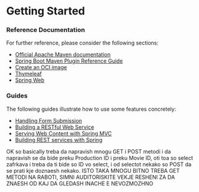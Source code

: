 # Getting Started

### Reference Documentation

For further reference, please consider the following sections:

* [Official Apache Maven documentation](https://maven.apache.org/guides/index.html)
* [Spring Boot Maven Plugin Reference Guide](https://docs.spring.io/spring-boot/docs/3.1.5/maven-plugin/reference/html/)
* [Create an OCI image](https://docs.spring.io/spring-boot/docs/3.1.5/maven-plugin/reference/html/#build-image)
* [Thymeleaf](https://docs.spring.io/spring-boot/docs/3.1.5/reference/htmlsingle/index.html#web.servlet.spring-mvc.template-engines)
* [Spring Web](https://docs.spring.io/spring-boot/docs/3.1.5/reference/htmlsingle/index.html#web)

### Guides

The following guides illustrate how to use some features concretely:

* [Handling Form Submission](https://spring.io/guides/gs/handling-form-submission/)
* [Building a RESTful Web Service](https://spring.io/guides/gs/rest-service/)
* [Serving Web Content with Spring MVC](https://spring.io/guides/gs/serving-web-content/)
* [Building REST services with Spring](https://spring.io/guides/tutorials/rest/)



OK so basically treba da napravish mnogu GET i POST metodi i da napravish se da bide preku 
Production ID i preku Movie ID, oti toa so select zafrkava i treba da ti bide so ID vo select, i od selectot nekako so POST da se prati kje doznaesh
nekako. ISTO TAKA MNOGU BITNO TREBA GET METODI NA RABOTI, SIMNI AUDITORISKITE VEKJE RESHENI ZA DA ZNAESH OD KAJ DA GLEDASH
INACHE E NEVOZMOZHNO